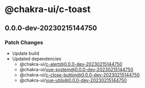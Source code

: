 # @chakra-ui/c-toast

## 0.0.0-dev-20230215144750

### Patch Changes

- Update build
- Updated dependencies
  - @chakra-ui/c-alert@0.0.0-dev-20230215144750
  - @chakra-ui/vue-system@0.0.0-dev-20230215144750
  - @chakra-ui/c-close-button@0.0.0-dev-20230215144750
  - @chakra-ui/vue-utils@0.0.0-dev-20230215144750
